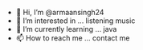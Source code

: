 - 👋 Hi, I’m @armaansingh24
- 👀 I’m interested in ... listening music
- 🌱 I’m currently learning ... java
- 📫 How to reach me ... contact me

<!---
armaansingh24/armaansingh24 is a ✨ special ✨ repository because its `README.md` (this file) appears on your GitHub profile.
You can click the Preview link to take a look at your changes.
--->
